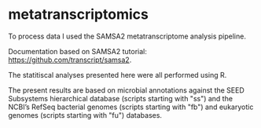 # metatranscriptomics


To process data I used the SAMSA2 metatranscriptome analysis pipeline.

Documentation based on SAMSA2 tutorial: https://github.com/transcript/samsa2.

The statitiscal analyses presented here were all performed using R.

The present results are based on microbial annotations against the SEED Subsystems
hierarchical database (scripts starting with "ss") and the NCBI’s RefSeq bacterial genomes (scripts starting with "fb") and eukaryotic
genomes (scripts starting with "fu") databases. 


